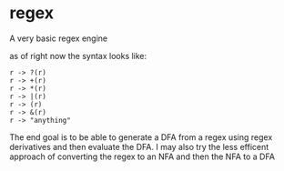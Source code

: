 # regex
A very basic regex engine

as of right now the syntax looks like:
```
r -> ?(r)
r -> +(r)
r -> *(r)
r -> |(r)
r -> (r)
r -> &(r)
r -> "anything"
```
The end goal is to be able to generate a DFA from a regex using regex derivatives and then evaluate the DFA. I may also try the less efficent approach of converting the regex to an NFA and then the NFA to a DFA 